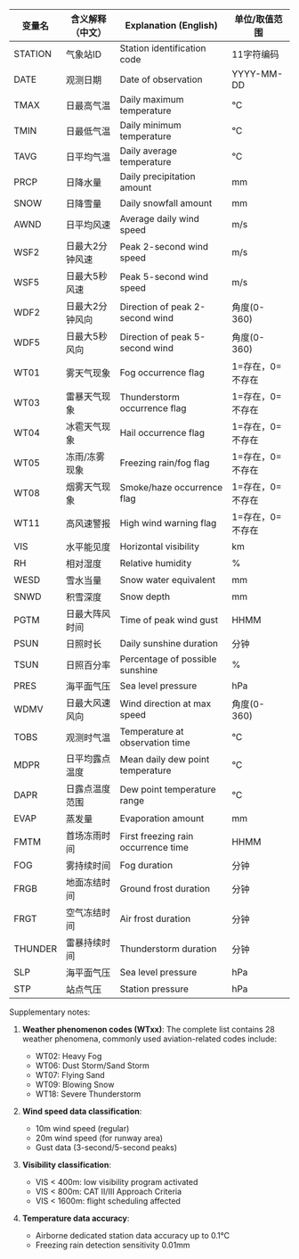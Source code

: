 
| 变量名                | 含义解释（中文）                    | Explanation (English)                   | 单位/取值范围          |
|-----------------------|-------------------------------------|-----------------------------------------|------------------------|
| STATION               | 气象站ID                           | Station identification code            | 11字符编码             |
| DATE                  | 观测日期                          | Date of observation                    | YYYY-MM-DD             |
| TMAX                  | 日最高气温                        | Daily maximum temperature              | °C                     |
| TMIN                  | 日最低气温                        | Daily minimum temperature              | °C                     |
| TAVG                  | 日平均气温                        | Daily average temperature              | °C                     |
| PRCP                  | 日降水量                          | Daily precipitation amount             | mm                     |
| SNOW                  | 日降雪量                          | Daily snowfall amount                  | mm                     |
| AWND                  | 日平均风速                        | Average daily wind speed               | m/s                    |
| WSF2                  | 日最大2分钟风速                   | Peak 2-second wind speed               | m/s                    |
| WSF5                  | 日最大5秒风速                     | Peak 5-second wind speed               | m/s                    |
| WDF2                  | 日最大2分钟风向                   | Direction of peak 2-second wind        | 角度(0-360)            |
| WDF5                  | 日最大5秒风向                     | Direction of peak 5-second wind        | 角度(0-360)            |
| WT01                  | 雾天气现象                        | Fog occurrence flag                    | 1=存在，0=不存在       |
| WT03                  | 雷暴天气现象                      | Thunderstorm occurrence flag           | 1=存在，0=不存在       |
| WT04                  | 冰雹天气现象                      | Hail occurrence flag                   | 1=存在，0=不存在       |
| WT05                  | 冻雨/冻雾现象                     | Freezing rain/fog flag                 | 1=存在，0=不存在       |
| WT08                  | 烟雾天气现象                      | Smoke/haze occurrence flag             | 1=存在，0=不存在       |
| WT11                  | 高风速警报                        | High wind warning flag                 | 1=存在，0=不存在       |
| VIS                   | 水平能见度                        | Horizontal visibility                  | km                     |
| RH                    | 相对湿度                          | Relative humidity                      | %                      |
| WESD                  | 雪水当量                          | Snow water equivalent                  | mm                     |
| SNWD                  | 积雪深度                          | Snow depth                             | mm                     |
| PGTM                  | 日最大阵风时间                    | Time of peak wind gust                 | HHMM                   |
| PSUN                  | 日照时长                          | Daily sunshine duration                | 分钟                   |
| TSUN                  | 日照百分率                        | Percentage of possible sunshine        | %                      |
| PRES                  | 海平面气压                        | Sea level pressure                     | hPa                    |
| WDMV                  | 日最大风速风向                    | Wind direction at max speed            | 角度(0-360)            |
| TOBS                  | 观测时气温                        | Temperature at observation time        | °C                     |
| MDPR                  | 日平均露点温度                    | Mean daily dew point temperature       | °C                     |
| DAPR                  | 日露点温度范围                    | Dew point temperature range            | °C                     |
| EVAP                  | 蒸发量                            | Evaporation amount                     | mm                     |
| FMTM                  | 首场冻雨时间                      | First freezing rain occurrence time    | HHMM                   |
| FOG                   | 雾持续时间                        | Fog duration                           | 分钟                   |
| FRGB                  | 地面冻结时间                      | Ground frost duration                  | 分钟                   |
| FRGT                  | 空气冻结时间                      | Air frost duration                     | 分钟                   |
| THUNDER               | 雷暴持续时间                      | Thunderstorm duration                  | 分钟                   |
| SLP                   | 海平面气压                        | Sea level pressure                     | hPa                    |
| STP                   | 站点气压                          | Station pressure                       | hPa                    |

Supplementary notes:
1. **Weather phenomenon codes (WTxx)**: The complete list contains 28 weather phenomena, commonly used aviation-related codes include:
   - WT02: Heavy Fog
   - WT06: Dust Storm/Sand Storm
   - WT07: Flying Sand
   - WT09: Blowing Snow
   - WT18: Severe Thunderstorm

2. **Wind speed data classification**:
   - 10m wind speed (regular)
   - 20m wind speed (for runway area)
   - Gust data (3-second/5-second peaks)

3. **Visibility classification**:
   - VIS < 400m: low visibility program activated
   - VIS < 800m: CAT II/III Approach Criteria
   - VIS < 1600m: flight scheduling affected

4. **Temperature data accuracy**:
   - Airborne dedicated station data accuracy up to 0.1°C
   - Freezing rain detection sensitivity 0.01mm